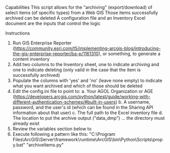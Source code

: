 Capabilities
This script allows for the "archiving" (export/download) of select items (of specific types) from a Web GIS
Those items successfully archived can be deleted
A configuration file and an Inventory Excel document are the inputs that control the logic

Instructions
1. Run GIS Enterprise Reporter (https://community.esri.com/t5/implementing-arcgis-blog/introducing-the-gis-enterprise-reporter/ba-p/1161310), or something, to generate a content inventory
2. Add two columns to the Inventory sheet, one to indicate archiving and one to indicate deleting (only valid in the case that the item is successfully archived)
3. Populate the columns with 'yes' and 'no' (leave none empty) to indicate what you want archived and which of those should be deleted
4. Edit the config.ini file to point to:
      a. Your AGOL Organization or AGE (https://developers.arcgis.com/python/latest/guide/working-with-different-authentication-schemes/#built-in-users) 
      b. A username, password, and the user's id (which can be found in the Sharing API information about that user)
      c. The full path to the Excel inventory file
      d. The location to put the archive output ("data_dmp") ... the directory must already exist 
5. Review the variables section below to 
6. Execute following a pattern like this: "C:\Program Files\ArcGIS\Server\framework\runtime\ArcGIS\bin\Python\Scripts\propy.bat" "archiveItems.py"

